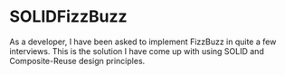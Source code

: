 # SOLIDFizzBuzz

As a developer, I have been asked to implement FizzBuzz in quite a few interviews. 
This is the solution I have come up with using SOLID and Composite-Reuse design principles.
